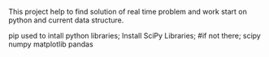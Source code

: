 This project help to find solution of real time problem and work 
start on python and current data structure.

pip used to intall python libraries;
Install SciPy Libraries; #if not there;
scipy
numpy
matplotlib
pandas
